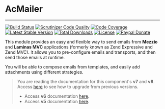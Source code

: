# AcMailer

---

[![Build Status](https://img.shields.io/travis/acmailer/acmailer/master.svg?style=flat-square)](https://travis-ci.org/acmailer/acmailer)
[![Scrutinizer Code Quality](https://img.shields.io/scrutinizer/g/acmailer/acmailer.svg?style=flat-square)](https://scrutinizer-ci.com/g/acmailer/acmailer/?branch=master)
[![Code Coverage](https://img.shields.io/scrutinizer/coverage/g/acmailer/acmailer.svg?style=flat-square)](https://scrutinizer-ci.com/g/acmailer/acmailer/?branch=master)
[![Latest Stable Version](https://img.shields.io/github/release/acmailer/acmailer.svg?style=flat-square)](https://packagist.org/packages/acelaya/zf2-acmailer)
[![Total Downloads](https://img.shields.io/packagist/dt/acelaya/zf2-acmailer.svg?style=flat-square)](https://packagist.org/packages/acelaya/zf2-acmailer)
[![License](https://img.shields.io/github/license/acmailer/acmailer.svg?style=flat-square)](https://github.com/acmailer/acmailer/blob/master/LICENSE.txt)
[![Paypal Donate](https://img.shields.io/badge/Donate-paypal-blue.svg?style=flat-square&logo=paypal&colorA=cccccc)](https://acel.me/donate)

This module provides an easy and flexible way to send emails from **Mezzio** and **Laminas MVC** applications (formerly known as Zend Expressive and Zend MVC). It allows you to pre-configure emails and transports, and then send those emails at runtime.

You will be able to compose emails from templates, and easily add attachments using different strategies.

> You are reading the documentation for this component's **v7** and **v8**. Access [here](https://github.com/acelaya/ZF-AcMailer/blob/master/UPGRADE.md) to see how to upgrade from previous versions.
> * Access **v6** documentation [here](https://github.com/acmailer/acmailer/blob/6.x/README.md).
> * Access **v5** documentation [here](https://github.com/acmailer/acmailer/blob/5.x/README.md).

